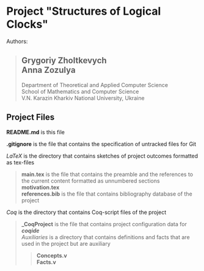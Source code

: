 <script
  src="https://cdn.mathjax.org/mathjax/latest/MathJax.js?config=TeX-AMS-MML_HTMLorMML"
  type="text/javascript">
</script>

# Project "Structures of Logical Clocks"

Authors:
> Grygoriy Zholtkevych </br>
> Anna Zozulya </br>
> ---
> Department of Theoretical and Applied Computer Science </br>
> School of Mathematics and Computer Science </br>
> V.N. Karazin Kharkiv National University, Ukraine

## Project Files

**README.md**  is this file

**.gitignore** is the file that contains the specification of untracked files for Git

*LaTeX* is the directory that contains sketches of project outcomes formatted as tex-files </br>
> **main.tex** is the file that contains the preamble and the references to the current content formatted as unnumbered sections </br>
> **motivation.tex** </br>
> **references.bib** is the file that contains bibliography database of the project

*Coq* is the directory that contains Coq-script files of the project </br>
> **_CoqProject** is the file that contains project configuration data for ***coqide*** </br>
> *Auxiliaries* is a directory that contains definitions and facts that are used in the project but are auxiliary
> > **Concepts.v** </br>
> > **Facts.v**
